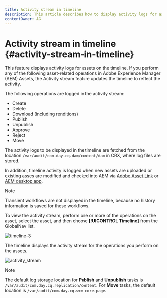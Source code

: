 ```yaml
---
title: Activity stream in timeline
description: This article describes how to display activity logs for assets on the timeline. 
contentOwner: AG
---
```


# Activity stream in timeline {#activity-stream-in-timeline}

This feature displays activity logs for assets on the timeline. If you perform any of the following asset-related operations in Adobe Experience Manager (AEM) Assets, the Activity stream feature updates the timeline to reflect the activity.

The following operations are logged in the activity stream:

* Create
* Delete
* Download (including renditions)
* Publish
* Unpublish
* Approve
* Reject
* Move

The activity logs to be displayed in the timeline are fetched from the location `/var/audit/com.day.cq.dam/content/dam` in CRX, where log files are stored.  

In addition, timeline activity is logged when new assets are uploaded or existing asses are modified and checked into AEM via [Adobe Asset Link](https://helpx.adobe.com/enterprise/admin-guide.html/enterprise/using/manage-assets-using-adobe-asset-link.ug.html) or [AEM desktop app](https://experienceleague.adobe.com/docs/experience-manager-desktop-app/using/introduction.html).

>[!NOTE]
>
>Transient workflows are not displayed in the timeline, because no history information is saved for these workflows.

To view the activity stream, perform one or more of the operations on the asset, select the asset, and then choose **[!UICONTROL Timeline]** from the GlobalNav list.

![timeline-3](assets/timeline-3.png)

The timeline displays the activity stream for the operations you perform on the assets. 

![activity_stream](assets/activity_stream.png)

>[!NOTE]
>
>The default log storage location for **Publish** and **Unpublish** tasks is `/var/audit/com.day.cq.replication/content`. For **Move** tasks, the default location is `/var/audit/com.day.cq.wcm.core.page`.
